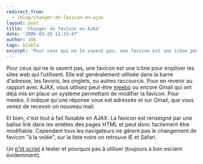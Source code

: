 ```yaml
---
redirect_from:
  - /blog/changer-de-favicon-en-ajax
layout: post
title: 'Changer de favicon en AJAX'
date: '2006-03-20 12:33:47'
author: j0k
tags: blabla
excerpt: "Pour ceux qui ne le savent pas, une favicon est une icône pour enjoliver les sites web qui l'utilisent. Elle est généralement utilisée dans la barre d'adresse, les favoris, les onglets, ou autres raccourcis.     \nPour en revenir au rapport avec AJAX, vous utilisez peut-être [meebo](http://www.meebo.com/) ou encore Gmail qui ont déjà mis en place un système      …"
---
```


Pour ceux qui ne le savent pas, une favicon est une icône pour enjoliver les sites web qui l'utilisent. Elle est généralement utilisée dans la barre d'adresse, les favoris, les onglets, ou autres raccourcis.
Pour en revenir au rapport avec AJAX, vous utilisez peut-être [meebo](http://www.meebo.com/) ou encore Gmail qui ont déjà mis en place un système permettant de modifier la favicon. Pour meebo, il indique qu'une réponse vous est adressée et sur Gmail, que vous venez de recevoir un nouveau mail.

Et bien, c'est tout à fait faisable en AJAX. La favicon est renseigné par une balise link dans les entêtes des pages HTML et peut donc facilement être modifiable. Cependant tous les navigateurs ne gèrent pas le changement de favicon &quot;à la volée&quot;, sur la liste noire on retrouve IE et Safari.

Un [p'tit script](http://softwareas.com/index.php?name=dynamic-favicons) à tester et pourquoi pas à utiliser (toujours à bon escient évidemment).
